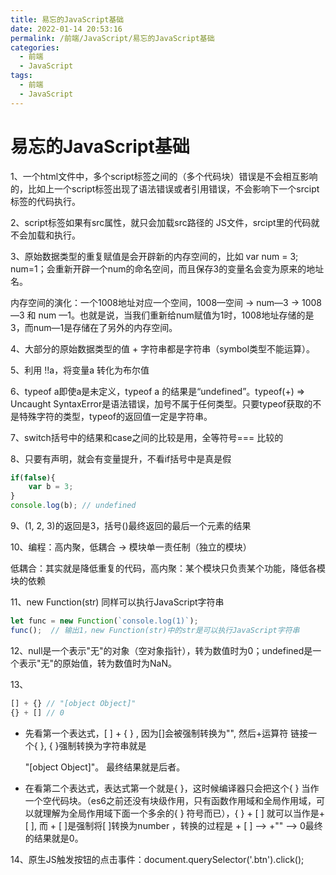 ```yaml
---
title: 易忘的JavaScript基础
date: 2022-01-14 20:53:16
permalink: /前端/JavaScript/易忘的JavaScript基础
categories:
  - 前端
  - JavaScript
tags:
  - 前端
  - JavaScript
---
```

# 易忘的JavaScript基础

1、一个html文件中，多个script标签之间的（多个代码块）错误是不会相互影响的，比如上一个script标签出现了语法错误或者引用错误，不会影响下一个srcipt标签的代码执行。

2、script标签如果有src属性，就只会加载src路径的 JS文件，srcipt里的代码就不会加载和执行。

3、原始数据类型的重复赋值是会开辟新的内存空间的，比如 var num = 3; num=1；会重新开辟一个num的命名空间，而且保存3的变量名会变为原来的地址名。

内存空间的演化：一个1008地址对应一个空间，1008—空间  -> num—3  -> 1008—3 和 num —1。也就是说，当我们重新给num赋值为1时，1008地址存储的是3，而num—1是存储在了另外的内存空间。

4、大部分的原始数据类型的值 + 字符串都是字符串（symbol类型不能运算）。

5、利用 !!a，将变量a 转化为布尔值

6、typeof a即使a是未定义，typeof a 的结果是“undefined”。typeof(+)  => Uncaught SyntaxError是语法错误，加号不属于任何类型。只要typeof获取的不是特殊字符的类型，typeof的返回值一定是字符串。

7、switch括号中的结果和case之间的比较是用，全等符号=== 比较的

8、只要有声明，就会有变量提升，不看if括号中是真是假

```javascript
if(false){
    var b = 3;
}
console.log(b); // undefined 
```

9、(1, 2, 3)的返回是3，括号()最终返回的最后一个元素的结果

10、编程：高内聚，低耦合 -> 模块单一责任制（独立的模块）

低耦合：其实就是降低重复的代码，高内聚：某个模块只负责某个功能，降低各模块的依赖

11、new Function(str) 同样可以执行JavaScript字符串

```javascript
let func = new Function(`console.log(1)`);
func();  // 输出1，new Function(str)中的str是可以执行JavaScript字符串
```

12、null是一个表示"无"的对象（空对象指针），转为数值时为0；undefined是一个表示"无"的原始值，转为数值时为NaN。

13、

```javascript
[] + {} // "[object Object]"
{} + [] // 0
```

- 先看第一个表达式，[ ] + { } , 因为[]会被强制转换为"", 然后+运算符 链接一个{ }, { }强制转换为字符串就是

  "[object Object]"。 最终结果就是后者。
- 在看第二个表达式，表达式第一个就是{ }，这时候编译器只会把这个{ } 当作一个空代码块。（es6之前还没有块级作用，只有函数作用域和全局作用域，可以就理解为全局作用域下面一个多余的{ } 符号而已），{ } + [ ] 就可以当作是+ [ ], 而 + [ ]是强制将[ ]转换为number ，转换的过程是 + [ ] -->  +"" --> 0最终的结果就是0。

14、原生JS触发按钮的点击事件：document.querySelector('.btn').click();
